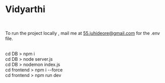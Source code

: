 <h1>Vidyarthi</h1><br>

To run the project locally , mail me at 55.juhideore@gmail.com for the .env file.<br><br>

cd DB > npm i<br>
cd DB > node server.js<br>
cd DB > nodemon index.js<br>
cd frontend > npm i --force<br>
cd frontend > npm run dev<br>
